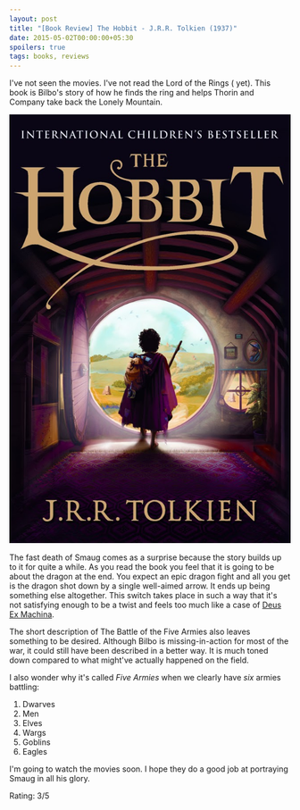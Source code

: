 ```yaml
---
layout: post
title: "[Book Review] The Hobbit - J.R.R. Tolkien (1937)"
date: 2015-05-02T00:00:00+05:30
spoilers: true
tags: books, reviews
---
```


I've not seen the movies. I've not read the Lord of the Rings ( yet).
This book is Bilbo's story of how he finds the ring and helps Thorin and Company take back the Lonely Mountain.

![The Hobbit (1937);The Hobbit (1937)](/img/book-cover-the-hobbit.jpg)

The fast death of Smaug comes as a surprise because the story builds up to it for quite a while.
As you read the book you feel that it is going to be about the dragon at the end.
You expect an epic dragon fight and all you get is the dragon shot down by a single well-aimed arrow.
It ends up being something else altogether.
This switch takes place in such a way that it's not satisfying enough to be a twist and feels too much like a case of [Deus Ex Machina](https://en.wikipedia.org/wiki/Deus_ex_machina).

The short description of The Battle of the Five Armies also leaves something to be desired.
Although Bilbo is missing-in-action for most of the war, it could still have been described in a better way.
It is much toned down compared to what might've actually happened on the field.

I also wonder why it's called *Five Armies* when we clearly have *six* armies battling:

1. Dwarves
2. Men
3. Elves
4. Wargs
5. Goblins
6. Eagles

I'm going to watch the movies soon. I hope they do a good job at portraying Smaug in all his glory. 

Rating: 3/5
